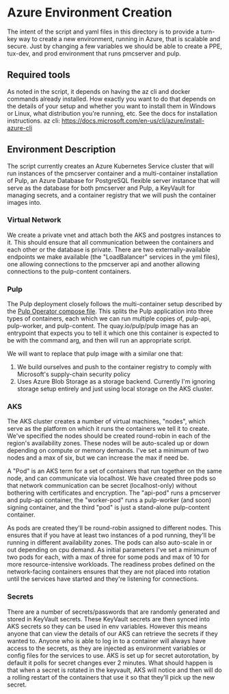 # Azure Environment Creation
The intent of the script and yaml files in this directory is to provide a turn-key way to create
a new environment, running in Azure, that is scalable and secure.
Just by changing a few variables we should be able to create a PPE, tux-dev, and prod environment
that runs pmcserver and pulp.

## Required tools
As noted in the script, it depends on having the az cli and docker commands already
installed.
How exactly you want to do that depends on the details of your setup and whether you want to install
them in Windows or Linux, what distribution you're running, etc.
See the docs for installation instructions.
az cli: https://docs.microsoft.com/en-us/cli/azure/install-azure-cli

## Environment Description
The script currently creates an Azure Kubernetes Service cluster that will run instances of the
pmcserver container and a multi-container installation of Pulp, an Azure Database for PostgreSQL
flexible server instance that will serve as the database for both pmcserver and Pulp, a KeyVault
for managing secrets, and a container registry that we will push the container images into.

### Virtual Network
We create a private vnet and attach both the AKS and postgres instances to it.
This should ensure that all communication between the containers and each other or the database
is private.
There are two externally-available endpoints we make available (the "LoadBalancer" services in the
yml files), one allowing connections to the pmcserver api and another allowing connections to the
pulp-content containers.

### Pulp
The Pulp deployment closely follows the multi-container setup described by the [Pulp Operator
compose file](https://github.com/pulp/pulp-operator/blob/main/containers/podman-compose.yml).
This splits the Pulp application into three types of containers, each which we can run multiple
copies of, pulp-api, pulp-worker, and pulp-content.
The quay.io/pulp/pulp image has an entrypoint that expects you to tell it which one this container
is expected to be with the command arg, and then will run an appropriate script.

We will want to replace that pulp image with a similar one that:
1. We build ourselves and push to the container registry to comply with Microsoft's supply-chain
   security policy
2. Uses Azure Blob Storage as a storage backend. Currently I'm ignoring storage setup entirely
   and just using local storage on the AKS cluster.

### AKS
The AKS cluster creates a number of virtual machines, "nodes", which serve as the platform on which
it runs the containers we tell it to create.
We've specified the nodes should be created round-robin in each of the region's availability zones.
These nodes will be auto-scaled up or down depending on compute or memory demands.
I've set a minimum of two nodes and a max of six, but we can increase the max if need be.

A "Pod" is an AKS term for a set of containers that run together on the same node, and can
communicate via localhost.
We have created three pods so that network communication can be secret (localhost-only) without
bothering with certificates and encryption.
The "api-pod" runs a pmcserver and pulp-api container, the "worker-pod" runs a pulp-worker (and
soon) signing container, and the third "pod" is just a stand-alone pulp-content container.

As pods are created they'll be round-robin assigned to different nodes.
This ensures that if you have at least two instances of a pod running, they'll be running
in different availability zones.
The pods can also auto-scale in or out depending on cpu demand.
As initial parameters I've set a minimum of two pods for each, with a max of three for some pods
and max of 10 for more resource-intensive workloads.
The readiness probes defined on the network-facing containers ensures that they are not placed
into rotation until the services have started and they're listening for connections.

### Secrets
There are a number of secrets/passwords that are randomly generated and stored in KeyVault secrets.
These KeyVault secrets are then synced into AKS secrets so they can be used in env variables.
However this means anyone that can view the details of our AKS can retrieve the secrets if they
wanted to.
Anyone who is able to log in to a container will always have access to the secrets, as they are
injected as environment variables or config files for the services to use.
AKS is set up for secret autorotation, by default it polls for secret changes ever 2 minutes.
What should happen is that when a secret is rotated in the keyvault, AKS will notice and then will
do a rolling restart of the containers that use it so that they'll pick up the new secret.